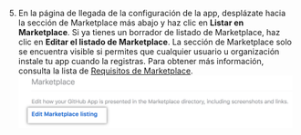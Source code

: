 5. En la página de llegada de la configuración de la app, desplázate hacia la sección de Marketplace más abajo y haz clic en **Listar en Marketplace**. Si ya tienes un borrador de listado de Marketplace, haz clic en **Editar el listado de Marketplace**. La sección de Marketplace solo se encuentra visible si permites que cualquier usuario u organización instale tu app cuando la registras.  Para obtener más información, consulta la lista de [Requisitos de Marketplace](/apps/marketplace/creating-and-submitting-your-app-for-approval/requirements-for-listing-an-app-on-github-marketplace/). ![enlace para editar tu listado de GitHub Marketplace](/assets/images/marketplace/marketplace_edit_listing_text.png)
